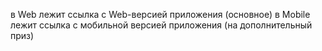 в Web лежит ссылка с Web-версией приложения (основное)
в Mobile лежит ссылка с мобильной версией приложения (на дополнительный приз)
